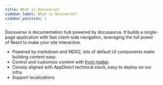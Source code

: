 ```yaml
---
title: What is Docuverse?
sidebar_label: What is Docuverse?
sidebar_position: 1
---
```


Docuverse is documentation hub powered by docusaurus. It builds a single-page application with fast client-side navigation, leveraging the full power of React to make your site interactive.
* Powered by markdown and MDX2, lots of default UI components make building content easy.
* Control and customize content with [front matter](https://docusaurus.io/docs/api/plugins/@docusaurus/plugin-content-docs#markdown-front-matter0).
* Closely aligned with AppDirect technical stack, easy to deploy on our infra.
* Support localizations



